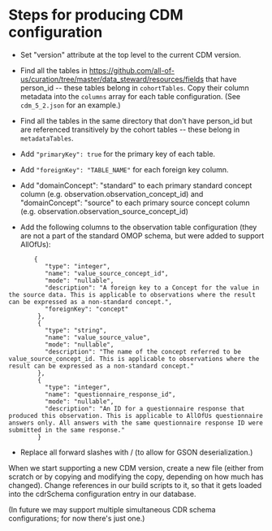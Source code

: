 # Steps for producing CDM configuration

* Set "version" attribute at the top level to the current CDM version.

* Find all the tables in https://github.com/all-of-us/curation/tree/master/data_steward/resources/fields that have person_id -- these tables belong in `cohortTables`. Copy their column metadata into the `columns` array for each table configuration. (See `cdm_5_2.json` for an example.)

* Find all the tables in the same directory that don't have person_id but are referenced transitively by the cohort tables -- these belong in `metadataTables`.

* Add `"primaryKey": true` for the primary key of each table.

* Add `"foreignKey": "TABLE_NAME"` for each foreign key column.

* Add "domainConcept": "standard" to each primary standard concept column (e.g. observation.observation_concept_id) and
 "domainConcept": "source" to each primary source concept column (e.g. observation.observation_source_concept_id)


* Add the following columns to the observation table configuration (they are not a part of the standard OMOP schema, but were
added to support AllOfUs):

```
       {
          "type": "integer",
          "name": "value_source_concept_id",
          "mode": "nullable",
          "description": "A foreign key to a Concept for the value in the source data. This is applicable to observations where the result can be expressed as a non-standard concept.",
          "foreignKey": "concept"
        },
        {
          "type": "string",
          "name": "value_source_value",
          "mode": "nullable",
          "description": "The name of the concept referred to be value_source_concept_id. This is applicable to observations where the result can be expressed as a non-standard concept."
        },
        {
          "type": "integer",
          "name": "questionnaire_response_id",
          "mode": "nullable",
          "description": "An ID for a questionnaire response that produced this observation. This is applicable to AllOfUs questionnaire answers only. All answers with the same questionnaire response ID were submitted in the same response."
        }
```

* Replace all forward slashes with \/ (to allow for GSON deserialization.)

When we start supporting a new CDM version, create a new file (either from
scratch or by copying and modifying the copy, depending on how much has
changed). Change references in our build scripts to it, so that it gets loaded 
into the cdrSchema configuration entry in our database.

(In future we may support multiple simultaneous CDR schema configurations;
for now there's just one.)

